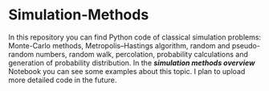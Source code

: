 # Simulation-Methods
In this repository you can find Python code of classical simulation problems:  Monte-Carlo methods, Metropolis–Hastings algorithm, random and pseudo-random numbers, random walk, percolation, probability calculations and generation of probability distribution. In the ***simulation methods overview*** Notebook you can see some examples about this topic. I plan to upload more detailed code in the future.
